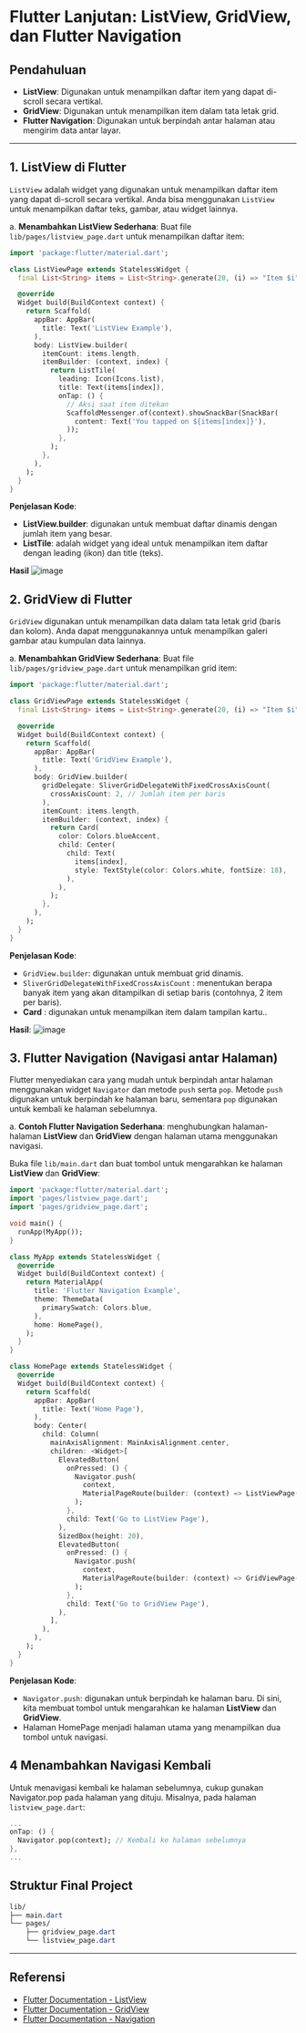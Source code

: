 # Flutter Lanjutan: ListView, GridView, dan Flutter Navigation

## Pendahuluan
- **ListView**: Digunakan untuk menampilkan daftar item yang dapat di-scroll secara vertikal.
- **GridView**: Digunakan untuk menampilkan item dalam tata letak grid.
- **Flutter Navigation**: Digunakan untuk berpindah antar halaman atau mengirim data antar layar.

---


## 1. ListView di Flutter
`ListView` adalah widget yang digunakan untuk menampilkan daftar item yang dapat di-scroll secara vertikal. Anda bisa menggunakan `ListView` untuk menampilkan daftar teks, gambar, atau widget lainnya.

a. **Menambahkan ListView Sederhana**:
Buat file `lib/pages/listview_page.dart` untuk menampilkan daftar item:
```dart
import 'package:flutter/material.dart';

class ListViewPage extends StatelessWidget {
  final List<String> items = List<String>.generate(20, (i) => "Item $i");

  @override
  Widget build(BuildContext context) {
    return Scaffold(
      appBar: AppBar(
        title: Text('ListView Example'),
      ),
      body: ListView.builder(
        itemCount: items.length,
        itemBuilder: (context, index) {
          return ListTile(
            leading: Icon(Icons.list),
            title: Text(items[index]),
            onTap: () {
              // Aksi saat item ditekan
              ScaffoldMessenger.of(context).showSnackBar(SnackBar(
                content: Text('You tapped on ${items[index]}'),
              ));
            },
          );
        },
      ),
    );
  }
}

```
**Penjelasan Kode**:
- **ListView.builder**: digunakan untuk membuat daftar dinamis dengan jumlah item yang besar.
- **ListTile**: adalah widget yang ideal untuk menampilkan item daftar dengan leading (ikon) dan title (teks).

**Hasil**
![image](https://github.com/user-attachments/assets/5579f07c-a27f-49c9-9282-b9d6e5a14e63)


## 2. GridView di Flutter
`GridView` digunakan untuk menampilkan data dalam tata letak grid (baris dan kolom). Anda dapat menggunakannya untuk menampilkan galeri gambar atau kumpulan data lainnya.

a. **Menambahkan GridView Sederhana**:
Buat file `lib/pages/gridview_page.dart` untuk menampilkan grid item:
```dart
import 'package:flutter/material.dart';

class GridViewPage extends StatelessWidget {
  final List<String> items = List<String>.generate(20, (i) => "Item $i");

  @override
  Widget build(BuildContext context) {
    return Scaffold(
      appBar: AppBar(
        title: Text('GridView Example'),
      ),
      body: GridView.builder(
        gridDelegate: SliverGridDelegateWithFixedCrossAxisCount(
          crossAxisCount: 2, // Jumlah item per baris
        ),
        itemCount: items.length,
        itemBuilder: (context, index) {
          return Card(
            color: Colors.blueAccent,
            child: Center(
              child: Text(
                items[index],
                style: TextStyle(color: Colors.white, fontSize: 18),
              ),
            ),
          );
        },
      ),
    );
  }
}

```
**Penjelasan Kode**:
- `GridView.builder`: digunakan untuk membuat grid dinamis.
- `SliverGridDelegateWithFixedCrossAxisCount` : menentukan berapa banyak item yang akan ditampilkan di setiap baris (contohnya, 2 item per baris).
- **Card** : digunakan untuk menampilkan item dalam tampilan kartu..

**Hasil**:
![image](https://github.com/user-attachments/assets/6f4b9367-5faa-46bc-b43b-0da0b73b02a1)


## 3. Flutter Navigation (Navigasi antar Halaman)
Flutter menyediakan cara yang mudah untuk berpindah antar halaman menggunakan widget `Navigator` dan metode `push` serta `pop`. Metode `push` digunakan untuk berpindah ke halaman baru, sementara `pop` digunakan untuk kembali ke halaman sebelumnya.

a.  **Contoh Flutter Navigation Sederhana**:
menghubungkan halaman-halaman **ListView** dan **GridView** dengan halaman utama menggunakan navigasi.

Buka file `lib/main.dart` dan buat tombol untuk mengarahkan ke halaman **ListView** dan **GridView**:

```dart
import 'package:flutter/material.dart';
import 'pages/listview_page.dart';
import 'pages/gridview_page.dart';

void main() {
  runApp(MyApp());
}

class MyApp extends StatelessWidget {
  @override
  Widget build(BuildContext context) {
    return MaterialApp(
      title: 'Flutter Navigation Example',
      theme: ThemeData(
        primarySwatch: Colors.blue,
      ),
      home: HomePage(),
    );
  }
}

class HomePage extends StatelessWidget {
  @override
  Widget build(BuildContext context) {
    return Scaffold(
      appBar: AppBar(
        title: Text('Home Page'),
      ),
      body: Center(
        child: Column(
          mainAxisAlignment: MainAxisAlignment.center,
          children: <Widget>[
            ElevatedButton(
              onPressed: () {
                Navigator.push(
                  context,
                  MaterialPageRoute(builder: (context) => ListViewPage()),
                );
              },
              child: Text('Go to ListView Page'),
            ),
            SizedBox(height: 20),
            ElevatedButton(
              onPressed: () {
                Navigator.push(
                  context,
                  MaterialPageRoute(builder: (context) => GridViewPage()),
                );
              },
              child: Text('Go to GridView Page'),
            ),
          ],
        ),
      ),
    );
  }
}

```

**Penjelasan Kode**:
- `Navigator.push`: digunakan untuk berpindah ke halaman baru. Di sini, kita membuat tombol untuk mengarahkan ke halaman **ListView** dan **GridView**.
- Halaman HomePage menjadi halaman utama yang menampilkan dua tombol untuk navigasi.


## 4 Menambahkan Navigasi Kembali
Untuk menavigasi kembali ke halaman sebelumnya, cukup gunakan Navigator.pop pada halaman yang dituju. Misalnya, pada halaman `listview_page.dart`:

```dart
...
onTap: () {
  Navigator.pop(context); // Kembali ke halaman sebelumnya
},
...

```

## Struktur Final Project

```css
lib/
├── main.dart
└── pages/
    ├── gridview_page.dart
    └── listview_page.dart

```

---

## Referensi

- [Flutter Documentation - ListView](https://api.flutter.dev/flutter/widgets/ListView-class.html)
- [Flutter Documentation - GridView](https://api.flutter.dev/flutter/widgets/GridView-class.html)
- [Flutter Documentation - Navigation](https://docs.flutter.dev/ui/navigation)